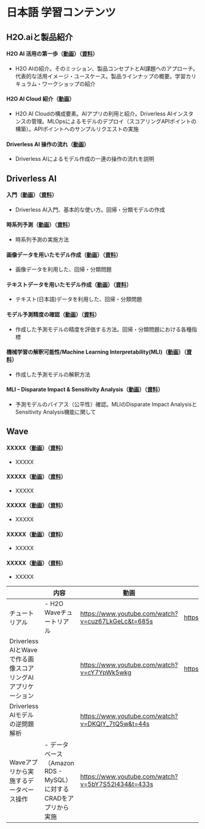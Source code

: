 # 日本語 学習コンテンツ
  
  
## H2O.aiと製品紹介
#### H2O AI 活用の第一歩（[動画](https://www.youtube.com/watch?v=gmQ_Sjeva_A&t=12s)）（[資料](https://h2oai-jp-public.s3.ap-northeast-1.amazonaws.com/docs/H2O_AI_%E6%B4%BB%E7%94%A8%E3%81%AE%E7%AC%AC%E4%B8%80%E6%AD%A9_20220316.pdf)）
 - H2O AIの紹介。そのミッション、製品コンセプトとAI課題へのアプローチ。代表的な活用イメージ・ユースケース。製品ラインナップの概要。学習カリキュラム・ワークショップの紹介
#### H2O AI Cloud 紹介（[動画](https://www.youtube.com/watch?v=08joAmTSlWk&t=556s)）
 - H2O AI Cloudの構成要素。AIアプリの利用と紹介。Driverless AIインスタンスの管理。MLOpsによるモデルのデプロイ（スコアリングAPIポイントの構築）。APIポイントへのサンプルリクエストの実施
#### Driverless AI 操作の流れ（[動画](https://www.youtube.com/watch?v=08joAmTSlWk&t=556s)）
 - Driverless AIによるモデル作成の一連の操作の流れを説明
  
## Driverless AI
#### 入門（[動画](https://www.youtube.com/watch?v=AbRets70C24&t=6s)）（[資料](https://h2oai-jp-public.s3.ap-northeast-1.amazonaws.com/docs/Workshop+(DAI+-+Getting+Started)+v220123.pdf)）
 - Driverless AI入門、基本的な使い方。回帰・分類モデルの作成 
#### 時系列予測（[動画](https://www.youtube.com/watch?v=OBfVdBSmsSo&t=6s)）（[資料](https://h2oai-jp-public.s3.ap-northeast-1.amazonaws.com/docs/Workshop+(DAI+-+Time+Series)+v220207.pdf)）
 - 時系列予測の実施方法
#### 画像データを用いたモデル作成（[動画]()）（[資料]()）
 - 画像データを利用した、回帰・分類問題
#### テキストデータを用いたモデル作成（[動画]()）（[資料]()）
 - テキスト(日本語)データを利用した、回帰・分類問題 
#### モデル予測精度の確認（[動画](https://www.youtube.com/watch?v=IF5d-PFSlIU&t=3s)）（[資料](https://h2oai-jp-public.s3.ap-northeast-1.amazonaws.com/docs/Workshop+(DAI+-+MLI)+v220104.pdf)）
 - 作成した予測モデルの精度を評価する方法。回帰・分類問題における各種指標
#### 機械学習の解釈可能性/Machine Learning Interpretability(MLI)（[動画](https://www.youtube.com/watch?v=s6D3mA8AdX0&t=1s)）（[資料](https://h2oai-jp-public.s3.ap-northeast-1.amazonaws.com/docs/Workshop+(DAI+-+MLI)+v220104.pdf)）
 - 作成した予測モデルの解釈方法
#### MLI – Disparate Impact & Sensitivity Analysis（[動画](https://www.youtube.com/watch?v=YtSSCEoTh_s&t=1254s)）（[資料]()）
 - 予測モデルのバイアス（公平性）確認。MLIのDisparate Impact AnalysisとSensitivity Analysis機能に関して
    
## Wave
#### XXXXX（[動画]()）（[資料]()）
 - XXXXX
#### XXXXX（[動画]()）（[資料]()）
 - XXXXX
#### XXXXX（[動画]()）（[資料]()）
 - XXXXX
#### XXXXX（[動画]()）（[資料]()）
 - XXXXX
#### XXXXX（[動画]()）（[資料]()）
 - XXXXX

|                                                             | 内容                     | 動画                                               | 資料                                            | 
| ----------------------------------------------------------- | ------------------------ | -------------------------------------------------- | ----------------------------------------------- | 
| チュートリアル                                              | - H2O Waveチュートリアル | https://www.youtube.com/watch?v=cuz67LkGeLc&t=685s | https://github.com/yukismd/H2O_Wave_Tutorial    | 
| Driverless AIとWaveで作る画像スコアリングAIアプリケーション |                          | https://www.youtube.com/watch?v=cY7YpWk5wkg        | https://github.com/yukismd/H2O_Wave_GradCam_app | 
| Driverless AIモデルの逆問題解析                             |                          | https://www.youtube.com/watch?v=DKQlY_7tQ5w&t=44s  |                                                 | 
| Waveアプリから実施するデータベース操作                      | - データベース（Amazon RDS - MySQL）に対するCRADをアプリから実施                         | https://www.youtube.com/watch?v=5bY7S52l434&t=433s |                                                 | 
